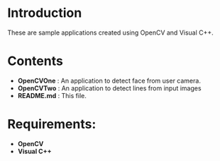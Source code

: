 # Introduction

These are sample applications created using OpenCV and Visual C++.

# Contents
* **OpenCVOne** : An application to detect face from user camera.
* **OpenCVTwo** : An application to detect lines from input images
* **README.md** : This file.

# Requirements:
* **OpenCV**
* **Visual C++**